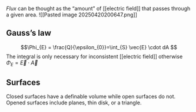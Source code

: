 *Flux* can be thought as the “amount” of [[electric field]] that passes through a given area.
![[Pasted image 20250420200647.png]]

## Gauss’s law
$$\Phi_{E} = \frac{Q}{\epsilon_{0}}=\int_{S} \vec{E} \cdot dA $$
The integral is only necessary for inconsistent [[electric field]] otherwise $\Phi_{E}=\vec{E}\cdot\vec{A}$

## Surfaces
Closed surfaces have a definable volume while open surfaces do not. Opened surfaces include planes, thin disk, or a triangle.